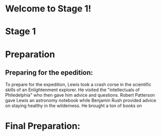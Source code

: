 
# Welcome to Stage 1!


# Stage 1
# Preparation
## Preparing for the epedition:
To prepare for the expedition, Lewis took a crash corse in the scientific skills of an Enlightenment explorer. He visited the "intellectuals of Philedelphia" who then gave him advice and questions. Robert Patterson gave Lewis an astronomy notebook while Benjamin Rush provided advice on staying healthy in the wilderness. He brought a ton of books on
# Final Preparation:




